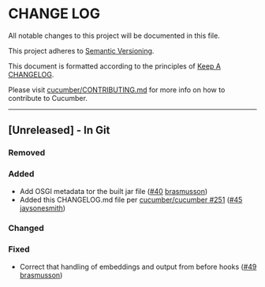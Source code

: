 # CHANGE LOG

All notable changes to this project will be documented in this file.

This project adheres to [Semantic Versioning](http://semver.org).

This document is formatted according to the principles of [Keep A CHANGELOG](http://keepachangelog.com).

Please visit [cucumber/CONTRIBUTING.md](https://github.com/cucumber/cucumber/blob/master/CONTRIBUTING.md) for more info on how to contribute to Cucumber.

----

## [Unreleased] - In Git

### Removed

### Added

* Add OSGI metadata tor the built jar file ([#40](https://github.com/cucumber/cucumber-html/issues/40) [brasmusson])
* Added this CHANGELOG.md file per [cucumber/cucumber #251](https://github.com/cucumber/cucumber/issues/251) ([#45](https://github.com/cucumber/cucumber-html/pull/45) [jaysonesmith](https://github.com/jaysonesmith))

### Changed

### Fixed

* Correct that handling of embeddings and output from before hooks ([#49](https://github.com/cucumber/cucumber-html/issues/49) [brasmusson])

<!-- Releases -->

<!-- Contributors -->
[aslakhellesoy]:    https://github.com/aslakhellesoy
[brasmusson]:       https://github.com/brasmusson
[cedric-lamalle]:   https://github.com/cedric-lamalle
[jbpros]:           https://github.com/jbpros
[jaysonesmith]:     https://github.com/jaysonesmith
[klausbayrhammer]:  https://github.com/klausbayrhammer
[mijikim]:          https://github.com/mijikim
[olleolleolle]:     https://github.com/olleolleolle
[paoloambrosio]:    https://github.com/paoloambrosio
[renier]:           https://github.com/renier
[tomdcc]:           https://github.com/tomdcc
